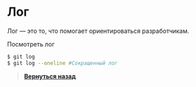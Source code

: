 # Лог

Лог — это то, что помогает ориентироваться разработчикам.

Посмотреть лог
``` bash
$ git log
$ git log --oneline #Сокращенный лог
```

> [**Вернуться назад**](https://github.com/ILeZzoV/MyGitCrib/)